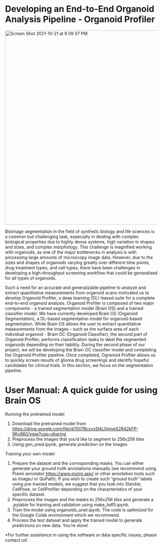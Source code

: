 # Developing an End-to-End Organoid Analysis Pipeline - Organoid Profiler

<img width="637" alt="Screen Shot 2021-10-21 at 9 09 07 PM" src="https://user-images.githubusercontent.com/75147072/138377319-7eed2d2b-a0f8-4736-8556-e73521b5e0f0.png">



Bioimage segmentation in the field of synthetic biology and life sciences is a common but challenging task, especially in dealing with complex biological properties due to highly dense systems, high variation in shapes and sizes, and complex morphology. This challenge is magnified working with organoids, as one of the major bottlenecks in analysis is with processing large amounts of microscopy image data. However, due to the sizes and shapes of organoids varying greatly over different time points, drug treatment types, and cell types, there have been challenges in developing a high-throughput screening workflow that could be generalized for all types of organoids. 

Such a need for an accurate and generalizable pipeline to analyze and extract quantitative measurements from organoid scans motivated us to develop Organoid Profiler, a deep learning (DL)-based suite for a complete end-to-end organoid analysis. Organoid Profiler is composed of two major components - a trained segmentation model (Brain OS) and a trained classifier model. We have currently developed Brain OS (Organoid Segmentation), a DL-based segmentation model for organoid-based segmentation. While Brain OS allows the user to extract quantitative measurements from the images - such as the surface area of each individual organoid - Brain OC (Organoid Classifier), the second part of Organoid Profiler, performs classification tasks to label the segmented organoids depending on their liability. During the second phase of our project, we will be developing the Brain OC classifier model and completing the Organoid Profiler pipeline. Once completed, Ogranoid Profiler allows us to quickly screen results of glioma drug screenings and identify hopeful candidates for clinical trials. In this section, we focus on the segmentation pipeline. 

# User Manual: A quick guide for using Brain OS
Running the pretrained model
1. Download the pretrained model from https://drive.google.com/file/d/1Dl7BczvxStkL0pjoeS2R42kFP-9Kv860/view?usp=sharing
2. Preprocess the images that you’d like to segment to 256x256 tiles 
3. Using gen_pred.ipynb, generate prediction on the images


Training your own model
1. Prepare the dataset and the corresponding masks. You can either generate your ground truth annotations manually (we recommend using Piximi annotator https://www.piximi.app/ or other annotation tools such as ImageJ or QuPath). If you wish to create such “ground truth” labels using pre-trained models, we suggest that you look into Stardist, CellPose, or CellProfiler depending on the characteristics of your specific dataset.
2. Preprocess the images and the masks to 256x256 tiles and generate a .pytable for training and validation using make_hdf5.ipynb. 
3. Train the model using organoids_unet.ipynb. The code is optimized for the Google Colab environment which we recommend.
4. Process the test dataset and apply the trained model to generate predictions on new data. You’re done!

*For further assistance in using the software or data specific issues, please contact us!

